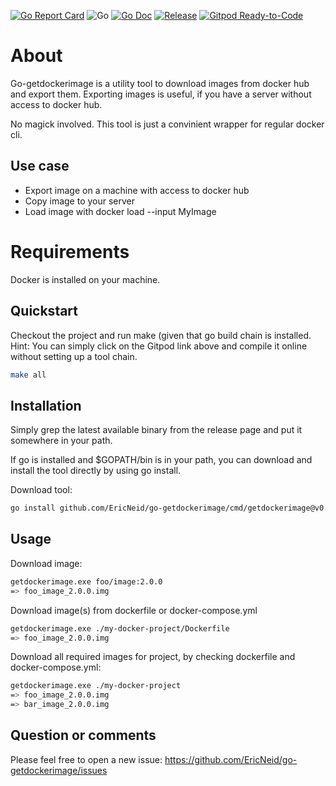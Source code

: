 <!--
SPDX-FileCopyrightText: 2021 Eric Neidhardt
SPDX-License-Identifier: CC-BY-4.0
-->
<!-- markdownlint-disable MD022 MD032 MD024-->
<!-- markdownlint-disable MD041-->
[![Go Report Card](https://goreportcard.com/badge/github.com/EricNeid/go-getdockerimage?style=flat-square)](https://goreportcard.com/report/github.com/EricNeid/go-getdockerimage)
![Go](https://github.com/EricNeid/go-getdockerimage/workflows/Go/badge.svg)
[![Go Doc](https://img.shields.io/badge/godoc-reference-blue.svg?style=flat-square)](http://godoc.org/github.com/EricNeid/go-getdockerimage)
[![Release](https://img.shields.io/github/release/EricNeid/go-getdockerimage.svg?style=flat-square)](https://github.com/EricNeid/go-getdockerimage/releases/latest)
[![Gitpod Ready-to-Code](https://img.shields.io/badge/Gitpod-Ready--to--Code-blue?logo=gitpod)](https://gitpod.io/#https://github.com/EricNeid/go-getdockerimage)

# About

Go-getdockerimage is a utility tool to download images from docker hub and export them.
Exporting images is useful, if you have a server without access to docker hub.

No magick involved. This tool is just a convinient wrapper for regular docker cli.

## Use case

* Export image on a machine with access to docker hub
* Copy image to your server
* Load image with docker load --input MyImage

# Requirements

Docker is installed on your machine.

## Quickstart

Checkout the project and run make (given that go build chain is installed.
Hint: You can simply click on the Gitpod link above and compile it online without setting up a tool chain.

```bash
make all
```

## Installation

Simply grep the latest available binary from the release page and put it somewhere in your path.

If go is installed and $GOPATH/bin is in your path, you can download and install the tool directly
by using go install. 

Download tool:

```bash
go install github.com/EricNeid/go-getdockerimage/cmd/getdockerimage@v0.4.0
```

## Usage

Download image:

```bash
getdockerimage.exe foo/image:2.0.0
=> foo_image_2.0.0.img
```

Download image(s) from dockerfile or docker-compose.yml

```bash
getdockerimage.exe ./my-docker-project/Dockerfile
=> foo_image_2.0.0.img
```

Download all required images for project, by checking dockerfile and docker-compose.yml:

```bash
getdockerimage.exe ./my-docker-project
=> foo_image_2.0.0.img
=> bar_image_2.0.0.img
```

## Question or comments

Please feel free to open a new issue:
<https://github.com/EricNeid/go-getdockerimage/issues>
